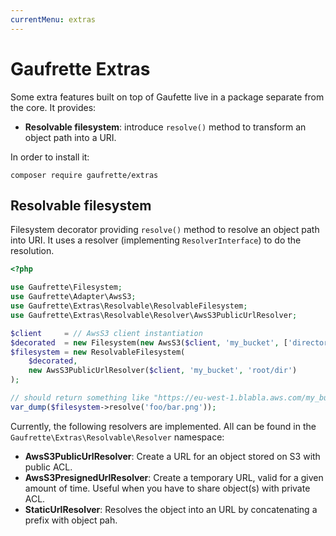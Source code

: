 ```yaml
---
currentMenu: extras
---
```


# Gaufrette Extras

Some extra features built on top of Gaufette live in a package separate from the core. It provides:
  
  * **Resolvable filesystem**: introduce `resolve()` method to transform an object path into a URI.

In order to install it:

    composer require gaufrette/extras


## Resolvable filesystem

Filesystem decorator providing `resolve()` method to resolve an object path into URI. It uses a resolver 
(implementing `ResolverInterface`) to do the resolution.

```php
<?php

use Gaufrette\Filesystem;
use Gaufrette\Adapter\AwsS3;
use Gaufrette\Extras\Resolvable\ResolvableFilesystem;
use Gaufrette\Extras\Resolvable\Resolver\AwsS3PublicUrlResolver;

$client     = // AwsS3 client instantiation
$decorated  = new Filesystem(new AwsS3($client, 'my_bucket', ['directory' => 'root/dir']));
$filesystem = new ResolvableFilesystem(
    $decorated,
    new AwsS3PublicUrlResolver($client, 'my_bucket', 'root/dir')
);

// should return something like "https://eu-west-1.blabla.aws.com/my_bucket/root/dir/foo/bar.png?token
var_dump($filesystem->resolve('foo/bar.png'));
```

Currently, the following resolvers are implemented. All can be found in the `Gaufrette\Extras\Resolvable\Resolver` namespace:

* **AwsS3PublicUrlResolver**: Create a URL for an object stored on S3 with public ACL.
* **AwsS3PresignedUrlResolver**: Create a temporary URL, valid for a given amount of time. Useful when you have to share object(s) with private ACL.
* **StaticUrlResolver**: Resolves the object into an URL by concatenating a prefix with object pah.
